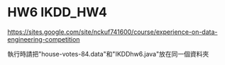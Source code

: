 HW6
IKDD_HW4
===

https://sites.google.com/site/nckuf741600/course/experience-on-data-engineering-competition

執行時請把"house-votes-84.data"和"IKDDhw6.java"放在同一個資料夾
